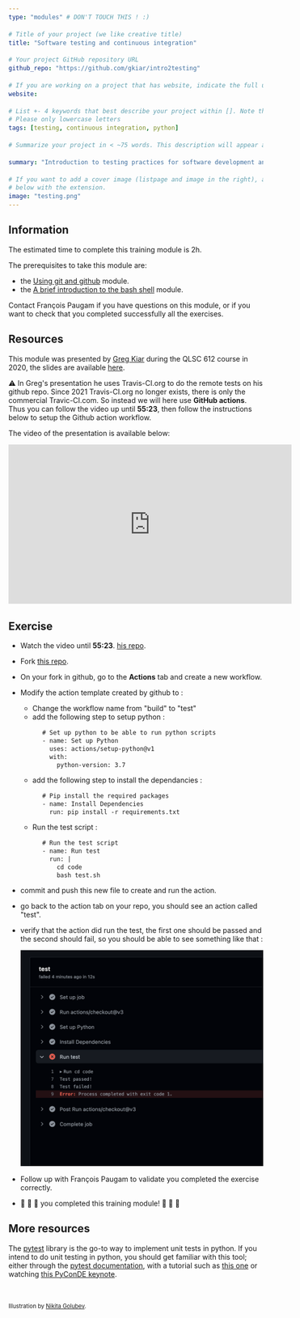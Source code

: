 ```yaml
---
type: "modules" # DON'T TOUCH THIS ! :)

# Title of your project (we like creative title)
title: "Software testing and continuous integration"

# Your project GitHub repository URL
github_repo: "https://github.com/gkiar/intro2testing"

# If you are working on a project that has website, indicate the full url including "https://" below or leave it empty.
website:

# List +- 4 keywords that best describe your project within []. Note that the project summary also involves a number of key words. Those are listed on top of the [github repository](https://github.com/PSY6983-2021/project_template), click `manage topics`.
# Please only lowercase letters
tags: [testing, continuous integration, python]

# Summarize your project in < ~75 words. This description will appear at the top of your page and on the list page with other projects..

summary: "Introduction to testing practices for software development and in particular continuous integration, with a guided hands-on example."

# If you want to add a cover image (listpage and image in the right), add it to your directory and indicate the name
# below with the extension.
image: "testing.png"
---
```

<!-- This is an html comment and this won't appear in the rendered page. You are now editing the "content" area, the core of your description. Everything that you can do in markdown is allowed below. We added a couple of comments to guide your through documenting your progress. -->

## Information

The estimated time to complete this training module is 2h.

The prerequisites to take this module are:
 * the [Using git and github](/modules/git_github) module.
 * the [A brief introduction to the bash shell](/modules/introduction_to_terminal) module.

Contact François Paugam if you have questions on this module, or if you want to check that you completed successfully all the exercises.

## Resources
This module was presented by [Greg Kiar](https://twitter.com/g_kiar) during the QLSC 612 course in 2020, the slides are available [here](https://docs.google.com/presentation/d/1J0x3ahRCOx7cnyUq_EfueIaFM8-tze0V9rX-ECKJ65k/edit#slide=id.p).

:warning: In Greg's presentation  he uses Travis-CI.org to do the remote tests on his github repo. Since 2021 Travis-CI.org no longer exists, there is only the commercial Travic-CI.com. So instead we will here use **GitHub actions**. Thus you can follow the video up until **55:23**, then follow the instructions below to setup the Github action workflow.

The video of the presentation is available below:
<iframe width="560" height="315" src="https://www.youtube.com/embed/VibDC49ZAJE" title="YouTube video player" frameborder="0" allow="accelerometer; autoplay; clipboard-write; encrypted-media; gyroscope; picture-in-picture" allowfullscreen></iframe>


## Exercise

 * Watch the video until **55:23**.
  [his repo](https://github.com/gkiar/intro2testing).
 * Fork [this repo](https://github.com/FrancoisPgm/intro2testing).
 * On your fork in github, go to the **Actions** tab and create a new workflow.
 * Modify the action template created by github to :
    * Change the workflow name from "build" to "test"
    * add the following step to setup python :
    ```
          # Set up python to be able to run python scripts
          - name: Set up Python
            uses: actions/setup-python@v1
            with:
              python-version: 3.7
    ```
    * add the following step to install the dependancies :
    ```
          # Pip install the required packages
          - name: Install Dependencies
            run: pip install -r requirements.txt
    ```
    * Run the test script :
    ```
          # Run the test script
          - name: Run test
            run: |
              cd code
              bash test.sh
    ```
 * commit and push this new file to create and run the action.
 * go back to the action tab on your repo, you should see an action called "test".
 * verify that the action did run the test, the first one should be passed and the second should fail, so you should be able to see something like that :

    <img src="example_action.png" alt="Action example" width="500"/>
 * Follow up with François Paugam to validate you completed the exercise correctly.
 * :tada: :tada: :tada: you completed this training module! :tada: :tada: :tada:

## More resources

The [pytest](https://docs.pytest.org/) library is the go-to way to implement unit tests in python. If you intend to do unit testing in python, you should get familiar with this tool; either through the [pytest documentation](https://docs.pytest.org/en/6.2.x/contents.html#toc), with a tutorial such as [this one](https://www.guru99.com/pytest-tutorial.html) or watching [this PyConDE keynote](https://www.youtube.com/watch?v=CMuSn9cofbI).

<br/>

<span style="font-size:0.8em;">Illustration by <a href="https://www.flaticon.com/authors/nikita-golubev">Nikita Golubev</a>.<span/>
